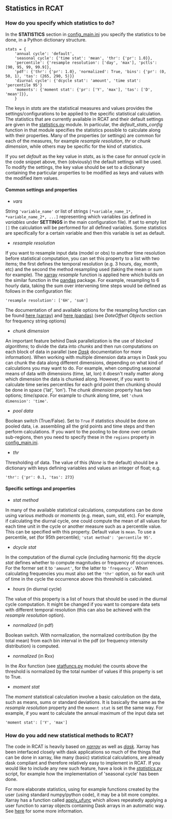 ## Statistics in RCAT ##

### How do you specify which statistics to do? ###
In the **STATISTICS** section in
[config_main.ini](../scripts/config/config_main.ini) you specify the statistics
to be done, in a Python dictionary structure.

```
stats = {
	'annual cycle': 'default',
	'seasonal cycle': {'time stat': 'mean', 'thr': {'pr': 1.0}},
	'percentile': {'resample resolution': ['day', 'max'], 'pctls': [90, 95, 99, 99.9]},
	'pdf': {'thr': {'pr': 1.0}, 'normalized': True, 'bins': {'pr': (0, 50, 1), 'tas': (265, 290, 5)}}
	'diurnal cycle': {'dcycle stat': 'amount', 'time stat': 'percentile 95'}
	'moments': {'moment stat': {'pr': ['Y', 'max'], 'tas': ['D', 'mean']}},
    }
```

The keys in *stats* are the statistical measures and values provides the
settings/configurations to be applied to the specific statistical calculation.
The statistics that are currently available in RCAT and their default settings
are given in the [statistics.py](../scripts/statistics.py) module. In
particular, the *default_stats_config* function in that module specifies the
statistics possible to calculate along with their properties. Many of the
properties (or settings) are common for each of the measures, for example
*resample resolution*, *thr* or *chunk dimension*, while others may be specific
for the kind of statistics.

If you set *default* as the key value in *stats*, as is the case for *annual
cycle* in the code snippet above, then (obviously) the default settings will be
used. To modify the settings, the key value should be set to a dictionary
containing the particular properties to be modified as keys and values with the
modified item values.

#### Common settings and properties ####
* *vars*

String `'variable_name'` or list of strings `[*variable_name_1*,
*variable_name_2*, ...]` representing which variables (as defined in *variables*
under **SETTINGS** in the main configuration file). If set to empty list `[]` the
calculation will be performed for all defined variables. Some statistics are
specifically for a certain variable and then this variable is set as default.

* *resample resolution*

If you want to resample input data (model or obs) to another time resolution
before statistical computation, you can set this property to a list with two
items; the first defines the temporal resolution (e.g. 3 hours, day, month, etc)
and the second the method resampling used (taking the mean or sum for example).
The [xarray](http://xarray.pydata.org/en/stable/) *resample* function is applied
here which builds on the similar function in the
[pandas](https://pandas.pydata.org/) package. For example, resampling to 6
hourly data, taking the sum over intervening time steps would be defined as
follows in the  configuration file:

```
'resample resolution': ['6H', 'sum']
```

The documentation of and available options for the resampling function can
be found [here
(xarray)](http://xarray.pydata.org/en/stable/time-series.html#resampling-and-grouped-operations)
and [here
(pandas)](https://pandas.pydata.org/pandas-docs/stable/user_guide/timeseries.html)
(see *DateOffset Objects* section for frequency string options)

* *chunk dimension*

An important feature behind Dask parallelization is the use of *blocked
algorithms*; to divide the data into *chunks* and then run computations on each
block of data in parallel (see [*Dask*](https://docs.dask.org/en/latest/)
documentation for more information). When working with multiple dimension data
arrays in Dask you can chunk the data along different dimensions, depending on
what kind of calculations you may want to do. For example, when computing seasonal
means of data with dimensions (time, lat, lon) it doesn't really matter along
which dimension the data is chunked along. However, if you want to calculate
time series percentiles for each grid point then chunking should be done in
space ('lat', 'lon'). The *chunk dimension* property has two options;
*time*/*space*. For example to chunk along time, set `'chunk dimension':
'time'`.

* *pool data*

Boolean switch (True/False). Set to `True` if statistics should be done on
pooled data, i.e. assembling all the grid points and time steps and then perform
calculations. If you want to the pooling to be done over certain sub-regions,
then you need to specify these in the `regions` property in
[config_main.ini](../scripts/config/config_main.ini).

* *thr*

Thresholding of data. The value of this (*None* is the default) should be a
dictionary with keys defining variables and values an integer of float; e.g.

```
'thr': {'pr': 0.1, 'tas': 273}
```

#### Specific settings and properties ####

* *stat method*

In many of the available statistical calculations, computations can be done using
various *methods* or *moments* (e.g. mean, sum, std, etc). For example, if
calculating the diurnal cycle, one could compute the mean of all values for each
time unit in the cycle or another measure such as a percentile value. This can
be specified with this property. Default value is `mean`. To use a percentile,
set (for 95th percentile); `'stat method': 'percentile 95'`.

* *dcycle stat*

In the computation of the diurnal cycle (including harmonic fit) the *dcycle
stat* defines whether to compute magnitudes or frequency of occurrences. For the
former set it to `'amount'`, for the latter to `'frequency'`. When calculating
frequencies you must also set the `'thr'` option, so for each unit of time in
the cycle the occurrence above this threshold is calculated.

* *hours* (in diurnal cycle)

The value of this property is a list of hours that should be used in the diurnal
cycle computation. It might be changed if you want to compare data sets with
different temporal resolution (this can also be achieved with the *resample
resolution* option).

* *normalized* (in pdf)

Boolean switch. With normalization, the normalized contribution (by the total mean)
from each bin interval in the pdf (or frequency intensity distribution) is computed.

* *normalized* (in Rxx)

In the *Rxx* function (see [statfuncs.py](../scripts/modules/statfuncs.py) module)
the counts above the threshold is normalized by the total number of values if
this property is set to True.

* *moment stat*

The *moment* statistical calculation involve a basic calculation on the data,
such as means, sums or standard deviations. It is basically the same as the
*resample resolution* property and the `moment stat` is set the same way. For
example, if you want to calculate the annual maximum of the input data set

```
'moment stat': ['Y', 'max']
```

### How do you add new statistical methods to RCAT? ###

The code in RCAT is heavily based on
[*xarray*](http://xarray.pydata.org/en/stable/) as well as
[*dask*](https://docs.dask.org/en/latest/). Xarray has been interfaced closely
with dask applications so much of the things that can be done in xarray, like
many (basic) statistical calculations, are already dask compliant and therefore
relatively easy to implement in RCAT. If you would like to include any new such feature,
have a look in the [*statistics.py*](scripts/statistics.py) script, for example
how the implementation of 'seasonal cycle' has been done.

For more elaborate statistics, using for example functions created by the user
(using standard numpy/python code), it may be a bit more complex. Xarray has a
function called
[apply_ufunc](http://xarray.pydata.org/en/stable/generated/xarray.apply_ufunc.html#xarray.apply_ufunc)
which allows repeatedly applying a user function to xarray objects containing Dask
arrays in an automatic way. See
[here](http://xarray.pydata.org/en/stable/computation.html#comput-wrapping-custom)
for some more information.

